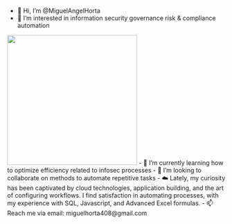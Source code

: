 - 👋 Hi, I’m @MiguelAngelHorta
- 👀 I’m interested in information security governance risk & compliance automation
<img src="https://github.com/MiguelAngelHorta/MiguelAngelHorta/raw/main/assets/106134627/5886cdc2-49d6-41d5-b7d5-6b0bc621c159.jpg" width="300">
- 🌱 I’m currently learning how to optimize efficiency related to infosec processes
- 💞️ I’m looking to collaborate on methods to automate repetitive tasks
- ☁️ Lately, my curiosity has been captivated by cloud technologies, application building, and the art of configuring workflows. I find satisfaction in automating processes, with my experience with SQL, Javascript, and Advanced Excel formulas.
- 📫 Reach me via email: miguelhorta408@gmail.com

<!---
MiguelAngelHorta/MiguelAngelHorta is a ✨ special ✨ repository because its `README.md` (this file) appears on your GitHub profile.
You can click the Preview link to take a look at your changes.
--->
